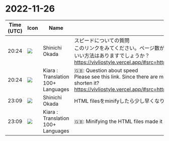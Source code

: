 # 2022-11-26

|Time (UTC)|Icon|Name|Message|
|---|---|---|---|
|20:24|![](https://avatars.slack-edge.com/2022-09-30/4163207241396_6312337d3da7bc3703cf_72.png)|Shinichi Okada|スピードについての質問<br>このリンクをみてください。ページ数が500ページ以上あるので全てのページがloadされるまで40秒以上かかります。短くする何かいい方法はありますでしょうか？<br><https://vivliostyle.vercel.app/#src=https://github.com/shinokada/offlinedocs/blob/main/docs/frameworks/react/en/index.html>|
|20:24|![](https://avatars.slack-edge.com/2021-08-02/2324149410423_2aa7423c4133ecb9f168_72.png)|Kiara : Translation 100+ Languages|🇬🇧: Question about speed<br>Please see this link. Since there are more than 500 pages, it takes more than 40 seconds to load all pages. Any way to shorten it?<br><https://vivliostyle.vercel.app/#src=https://github.com/shinokada/offlinedocs/blob/main/docs/frameworks/react/en/index.html>|
|23:09|![](https://avatars.slack-edge.com/2022-09-30/4163207241396_6312337d3da7bc3703cf_72.png)|Shinichi Okada|HTML filesをminifyしたら少し早くなりました。|
|23:09|![](https://avatars.slack-edge.com/2021-08-02/2324149410423_2aa7423c4133ecb9f168_72.png)|Kiara : Translation 100+ Languages|🇬🇧: Minifying the HTML files made it a little faster.|
